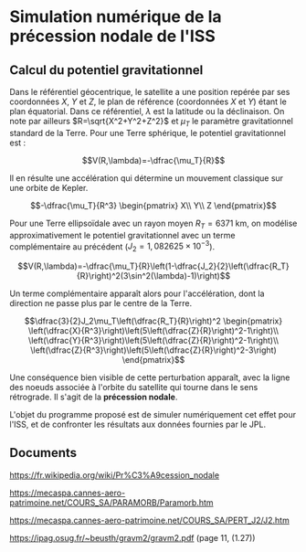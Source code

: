 # Simulation numérique de la précession nodale de l'ISS

## Calcul du potentiel gravitationnel

Dans le référentiel géocentrique, le satellite a une position repérée par ses coordonnées $X$, $Y$ et $Z$, le plan de référence (coordonnées  $X$ et $Y$) étant le plan équatorial. Dans ce référentiel, $\lambda$ est la latitude ou la déclinaison. On note par ailleurs $R=\sqrt{X^2+Y^2+Z^2}$ et $\mu_T$ le paramètre gravitationnel standard de la Terre. Pour une Terre sphérique, le potentiel gravitationnel est :

$$V(R,\lambda)=-\dfrac{\mu_T}{R}$$

Il en résulte une accélération qui détermine un mouvement classique sur une orbite de Kepler.

$$-\dfrac{\mu_T}{R^3}
\begin{pmatrix}
X\\
Y\\
Z
\end{pmatrix}$$

Pour une Terre ellipsoïdale avec un rayon moyen $R_T=6371 \text{ km}$, on modélise approximativement le potentiel gravitationnel avec un terme complémentaire au précédent ($J_2 = 1,082625\times10^{−3}$).

$$V(R,\lambda)=-\dfrac{\mu_T}{R}\left(1-\dfrac{J_2}{2}\left(\dfrac{R_T}{R}\right)^2(3\sin^2(\lambda)-1)\right)$$

Un terme complémentaire apparaît alors pour l'accélération, dont la direction ne passe plus par le centre de la Terre.

$$\dfrac{3}{2}J_2\mu_T\left(\dfrac{R_T}{R}\right)^2
\begin{pmatrix}
\left(\dfrac{X}{R^3}\right)\left(5\left(\dfrac{Z}{R}\right)^2-1\right)\\
\left(\dfrac{Y}{R^3}\right)\left(5\left(\dfrac{Z}{R}\right)^2-1\right)\\
\left(\dfrac{Z}{R^3}\right)\left(5\left(\dfrac{Z}{R}\right)^2-3\right)
\end{pmatrix}$$

Une conséquence bien visible de cette perturbation apparaît, avec la ligne des noeuds associée à l'orbite du satellite qui tourne dans le sens rétrograde. Il s'agit de la **précession nodale**.

L'objet du programme proposé est de simuler numériquement cet effet pour l'ISS, et de confronter les résultats aux données fournies par le JPL.

## Documents

https://fr.wikipedia.org/wiki/Pr%C3%A9cession_nodale

https://mecaspa.cannes-aero-patrimoine.net/COURS_SA/PARAMORB/Paramorb.htm

https://mecaspa.cannes-aero-patrimoine.net/COURS_SA/PERT_J2/J2.htm

https://ipag.osug.fr/~beusth/gravm2/gravm2.pdf (page 11, (1.27))
